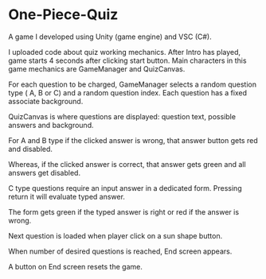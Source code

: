 # One-Piece-Quiz
A game I developed using Unity (game engine) and VSC (C#). 


I uploaded code about quiz working mechanics.
After Intro has played, game starts 4 seconds after clicking start button.
Main characters in this game mechanics are GameManager and QuizCanvas. 

For each question to be charged, GameManager selects a random question type ( A, B or C)
and a random question index. Each question has a fixed associate background.

QuizCanvas is where questions are displayed: question text, possible answers and background.

For A and B type if the clicked answer is wrong, that answer button gets red and disabled.

Whereas, if the clicked answer is correct, that answer gets green and all answers get disabled.

C type questions require an input answer in a dedicated form. Pressing return it will evaluate typed answer.

The form gets green if the typed answer is right or red if the answer is wrong.

Next question is loaded when player click on a sun shape button.

When number of desired questions is reached, End screen appears.

A button on End screen resets the game.
